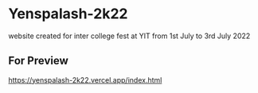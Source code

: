 # Yenspalash-2k22
website created for inter college fest at YIT from 1st July to 3rd July 2022

## For Preview 
https://yenspalash-2k22.vercel.app/index.html
